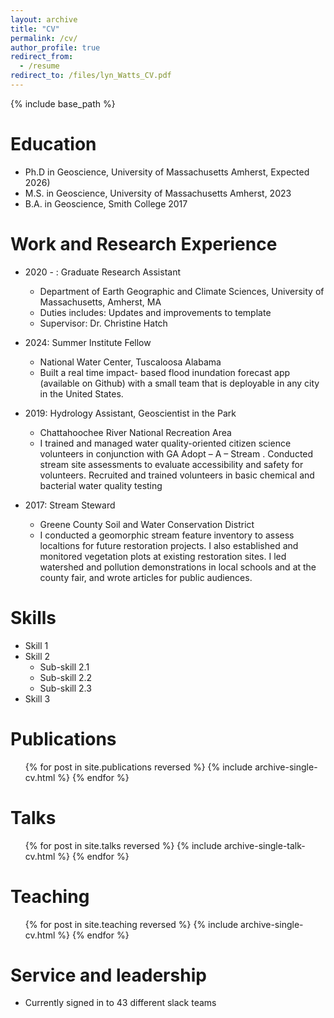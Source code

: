 ```yaml
---
layout: archive
title: "CV"
permalink: /cv/
author_profile: true
redirect_from:
  - /resume
redirect_to: /files/lyn_Watts_CV.pdf
---
```


{% include base_path %}

Education
======
* Ph.D in Geoscience, University of Massachusetts Amherst, Expected 2026)
* M.S. in Geoscience, University of Massachusetts Amherst, 2023
* B.A. in Geoscience, Smith College 2017

Work and Research Experience
======
* 2020 - : Graduate Research Assistant
  * Department of Earth Geographic and Climate Sciences, University of Massachusetts, Amherst, MA
  * Duties includes: Updates and improvements to template
  * Supervisor: Dr. Christine Hatch

* 2024: Summer Institute Fellow
  * National Water Center, Tuscaloosa Alabama
  * Built a real time impact- based flood inundation forecast app (available on Github) with a small team that is deployable in any city in the United States. 

* 2019: Hydrology Assistant, Geoscientist in the Park
  * Chattahoochee River National Recreation Area
  * I trained and managed water quality-oriented citizen science volunteers in conjunction with GA Adopt – A – Stream . Conducted stream site assessments to evaluate accessibility and safety for volunteers. Recruited and trained volunteers in basic chemical and bacterial water quality testing

* 2017: Stream Steward
  * Greene County Soil and Water Conservation District
  * I conducted a geomorphic stream feature inventory to assess localtions for future restoration projects. I also 
established and monitored vegetation plots at existing restoration sites. I led watershed and pollution 
demonstrations in local schools and at the county fair, and wrote articles for public audiences.


Skills
======
* Skill 1
* Skill 2
  * Sub-skill 2.1
  * Sub-skill 2.2
  * Sub-skill 2.3
* Skill 3

Publications
======
  <ul>{% for post in site.publications reversed %}
    {% include archive-single-cv.html %}
  {% endfor %}</ul>
  
Talks
======
  <ul>{% for post in site.talks reversed %}
    {% include archive-single-talk-cv.html  %}
  {% endfor %}</ul>
  
Teaching
======
  <ul>{% for post in site.teaching reversed %}
    {% include archive-single-cv.html %}
  {% endfor %}</ul>
  
Service and leadership
======
* Currently signed in to 43 different slack teams
